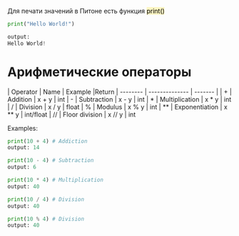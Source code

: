 Для печати значений в Питоне есть функция <mark style="background: #FFF3A3A6;">print()</mark> 
~~~python
print("Hello World!")

output:
Hello World!
~~~

# Арифметические операторы

| Operator | Name           | Example |Return
| -------- | -------------- | ------- |
| +        | Addition       | x + y   | int
| -        | Subtraction    | x - y   | int
| *        | Multiplication | x * y   | int
| /        | Division       | x / y   | float
| %        | Modulus        | x % y   | int
| **       | Exponentiation | x ** y  | int/float
| //       | Floor division | x // y        | int

Examples:
~~~python
print(10 + 4) # Addiction
output: 14

print(10 - 4) # Subtraction
output: 6

print(10 * 4) # Multiplication
output: 40

print(10 / 4) # Division
output: 40

print(10 % 4) # Division
output: 40
